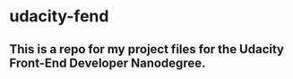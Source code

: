 # udacity-fend

## This is a repo for my project files for the Udacity Front-End Developer Nanodegree.
